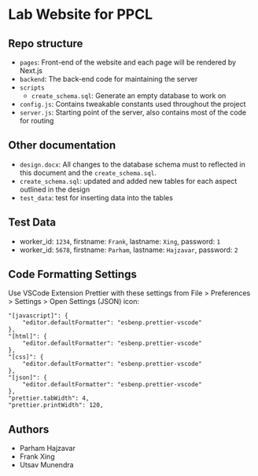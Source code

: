 # Lab Website for PPCL

## Repo structure
* `pages`: Front-end of the website and each page will be rendered by Next.js
* `backend`: The back-end code for maintaining the server
* `scripts`
    * `create_schema.sql`: Generate an empty database to work on
* `config.js`: Contains tweakable constants used throughout the project
* `server.js`: Starting point of the server, also contains most of the code for routing

## Other documentation

* `design.docx`: All changes to the database schema must to reflected in this document
      and the `create_schema.sql`.
* `create_schema.sql`: updated and added new tables for each aspect outlined in the design
* `test_data`: test for inserting data into the tables

## Test Data
* worker_id: `1234`, firstname: `Frank`, lastname: `Xing`, password: `1`
* worker_id: `5678`, firstname: `Parham`, lastname: `Hajzavar`,  password: `2`

## Code Formatting Settings
Use VSCode Extension Prettier with these settings from File > Preferences > Settings > Open Settings (JSON) icon:
```
"[javascript]": {
    "editor.defaultFormatter": "esbenp.prettier-vscode"
},
"[html]": {
    "editor.defaultFormatter": "esbenp.prettier-vscode"
},
"[css]": {
    "editor.defaultFormatter": "esbenp.prettier-vscode"
},
"[json]": {
    "editor.defaultFormatter": "esbenp.prettier-vscode"
},
"prettier.tabWidth": 4,
"prettier.printWidth": 120,
```

## Authors
* Parham Hajzavar
* Frank Xing
* Utsav Munendra